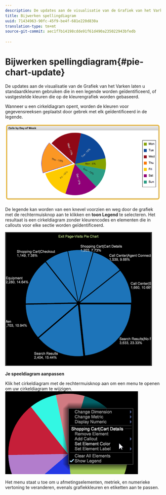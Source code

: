 ```yaml
---
description: De updates aan de visualisatie van de Grafiek van het Varken laten u standaardkleuren gebruiken die in een legende worden geïdentificeerd, of vastgestelde kleuren die op de kleurengrafiek worden gebaseerd.
title: Bijwerken spellingdiagram
uuid: 71434963-90fc-45f9-be4f-681e220d830a
translation-type: tm+mt
source-git-commit: aec1f7b14198cdde91f61d490a235022943bfedb

---
```



# Bijwerken spellingdiagram{#pie-chart-update}

De updates aan de visualisatie van de Grafiek van het Varken laten u standaardkleuren gebruiken die in een legende worden geïdentificeerd, of vastgestelde kleuren die op de kleurengrafiek worden gebaseerd.

Wanneer u een cirkeldiagram opent, worden de kleuren voor gegevensreeksen geplaatst door gebrek met elk geïdentificeerd in de legende.

![](assets/pie_chart.png)

De legende kan worden van een knevel voorzien en weg door de grafiek met de rechtermuisknop aan te klikken en **toon Legend** te selecteren. Het resultaat is een cirkeldiagram zonder kleurencodes en elementen die in callouts voor elke sectie worden geïdentificeerd.

![](assets/pie_chart_no_legend.png)

**Je speeldiagram aanpassen**

Klik het cirkeldiagram met de rechtermuisknop aan om een menu te openen om uw cirkeldiagram te wijzigen. ![](assets/pie_chart_menu.png)

Het menu staat u toe om u afmetingselementen, metriek, en numerieke vertoning te veranderen, evenals grafiekkleuren en etiketten aan te passen.
